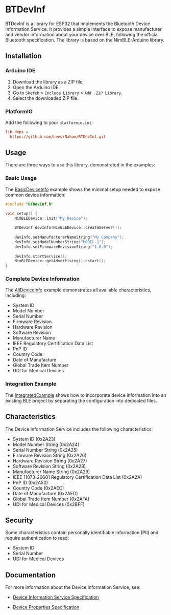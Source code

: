 # BTDevInf

BTDevInf is a library for ESP32 that implements the Bluetooth Device Information Service. It provides a simple interface to expose manufacturer and vendor information about your device over BLE, following the official Bluetooth specification. The library is based on the NimBLE-Arduino library.

## Installation

### Arduino IDE

1. Download the library as a ZIP file.
2. Open the Arduino IDE.
3. Go to `Sketch` > `Include Library` > `Add .ZIP Library`.
4. Select the downloaded ZIP file.

### PlatformIO

Add the following to your `platformio.ini`:

```ini
lib_deps =
  https://github.com/LeeorNahum/BTDevInf.git
```

## Usage

There are three ways to use this library, demonstrated in the examples:

### Basic Usage

The [BasicDeviceInfo](examples/BasicDeviceInfo/BasicDeviceInfo.ino) example shows the minimal setup needed to expose common device information:

```cpp
#include "BTDevInf.h"

void setup() {
    NimBLEDevice::init("My Device");
    
    BTDevInf devInfo(NimBLEDevice::createServer());
    
    devInfo.setManufacturerNameString("My Company");
    devInfo.setModelNumberString("MODEL-1");
    devInfo.setFirmwareRevisionString("1.0.0");
    
    devInfo.startService();
    NimBLEDevice::getAdvertising()->start();
}
```

### Complete Device Information

The [AllDeviceInfo](examples/AllDeviceInfo/AllDeviceInfo.ino) example demonstrates all available characteristics, including:

- System ID
- Model Number
- Serial Number
- Firmware Revision
- Hardware Revision
- Software Revision
- Manufacturer Name
- IEEE Regulatory Certification Data List
- PnP ID
- Country Code
- Date of Manufacture
- Global Trade Item Number
- UDI for Medical Devices

### Integration Example

The [IntegratedExample](examples/IntegratedExample/IntegratedExample.ino) shows how to incorporate device information into an existing BLE project by separating the configuration into dedicated files.

## Characteristics

The Device Information Service includes the following characteristics:

- System ID (0x2A23)
- Model Number String (0x2A24)
- Serial Number String (0x2A25)
- Firmware Revision String (0x2A26)
- Hardware Revision String (0x2A27)
- Software Revision String (0x2A28)
- Manufacturer Name String (0x2A29)
- IEEE 11073-20601 Regulatory Certification Data List (0x2A2A)
- PnP ID (0x2A50)
- Country Code (0x2AEC)
- Date of Manufacture (0x2AED)
- Global Trade Item Number (0x2AFA)
- UDI for Medical Devices (0x2BFF)

## Security

Some characteristics contain personally identifiable information (PII) and require authentication to read:

- System ID
- Serial Number
- UDI for Medical Devices

## Documentation

For more information about the Device Information Service, see:

- [Device Information Service Specification](https://www.bluetooth.com/specifications/specs/device-information-service/)

- [Device Properties Specification](https://btprodspecificationrefs.blob.core.windows.net/device-properties/Device_Properties.pdf)
